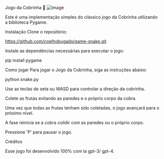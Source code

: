 Jogo da Cobrinha 🐍
![image](https://user-images.githubusercontent.com/56519014/236849150-652d7c31-c9c0-43e1-b62b-e3bdbecfcb0b.png)

Este é uma implementação simples do clássico jogo da Cobrinha utilizando a biblioteca Pygame.

Instalação
Clone o repositório:

https://github.com/coelhobugado/game-snake.git

Instale as dependências necessárias para executar o jogo:

pip install pygame

Como jogar
Para jogar o Jogo da Cobrinha, siga as instruções abaixo:

python snake.py

Use as teclas de seta ou WASD para controlar a direção da cobrinha.

Colete as frutas evitando as paredes e o próprio corpo da cobra.

Uma vez que todas as frutas tenham sido coletadas, o jogo avançará para o próximo nível.

A fase reinicia se a cobra colidir com as paredes ou o próprio corpo.

Pressione 'P' para pausar o jogo.

Créditos

Esse jogo foi desenvolvido 100% com Ia gpt-3/ gpt-4.
